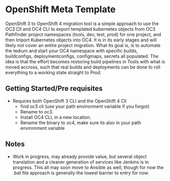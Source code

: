 # OpenShift Meta Template

OpenShift 3 to OpenShift 4 migration tool is a simple approach to use the OC3 ClI and OC4 CLI to export templated kubernetes objects from OC3 Pathfinder project namespaces (tools, dev, test, prod) for one project, and then Import Kubernetes objects into OC4. It is in its early stages and will likely not cover an entire project migration. What its goal is, is to automate the tedium and start your OC4 namespace with specific builds, buildconfigs, deploymentconfigs, configmaps, secrets all populated. The idea is that the effort becomes restoring build pipelines in Tools with what is moved accross, such that real builds and deployments can be done to roll everything to a working state straight to Prod.


## Getting Started/Pre requisites

- Requires both OpenShift 3 CLI and the OpenShift 4 Cli
  - find oc3 cli (use your path environment variable if you forgot)
  - Rename to oc3.
  - Install OC4 CLI, in a new location.
  - Rename the binary to oc4, make sure its also in your path environment variable


## Notes

- Work in progress, may already provide value, but several object translation and a cleaner generation of services like Jenkins is in progress. This all may soon move to Ansible as well, though for now the .bat file approach is generally the lowest barrier to entry for now.
